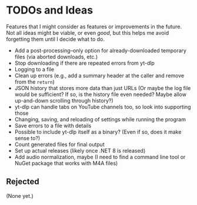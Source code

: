 # TODOs and Ideas

Features that I might consider as features or improvements in the future. Not all ideas might be viable, or even _good_, but this helps me avoid forgetting them until I decide what to do.

- Add a post-processing–only option for already-downloaded temporary files (via aborted downloads, etc.)
- Stop downloading if there are repeated errors from yt-dlp
- Logging to a file
- Clean up errors (e.g., add a summary header at the caller and remove from the `return`)
- JSON history that stores more data than just URLs (Or maybe the log file would be sufficient? If so, is the history file even needed? Maybe allow up-and-down scrolling through history?)
- yt-dlp can handle tabs on YouTube channels too, so look into supporting those
- Changing, saving, and reloading of settings while running the program
- Save errors to a file with details
- Possible to include yt-dlp itself as a binary? (Even if so, does it make sense to?)
- Count generated files for final output
- Set up actual releases (likely once .NET 8 is released)
- Add audio normalization, maybe (I need to find a command line tool or NuGet package that works with M4A files)

## Rejected

(None yet.)
